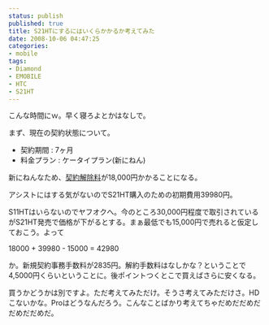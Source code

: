 ```yaml
---
status: publish
published: true
title: S21HTにするにはいくらかかるか考えてみた
date: 2008-10-06 04:47:25
categories:
- mobile
tags:
- Diamond
- EMOBILE
- HTC
- S21HT
---
```

こんな時間にｗ。早く寝ろよとかはなしで。

まず、現在の契約状態について。
<ul>
	<li>契約期間 : 7ヶ月</li>
	<li>料金プラン : ケータイプラン(新にねん)</li>
</ul>
新にねんなため、<a href="http://emobile.jp/popup/kaijo2.html">契約解除料</a>が18,000円かかることになる。

アシストにはする気がないのでS21HT購入のための初期費用39980円。

S11HTはいらないのでヤフオクへ。今のところ30,000円程度で取引されているがS21HT発売で価格が下がるとする。まぁ最低でも15,000円で売れると仮定しておこう。よって

18000 + 39980 - 15000 = 42980

か。新規契約事務手数料が2835円。解約手数料はなしかな？ということで4,5000円くらいということに。後ポイントつくとこで買えばさらに安くなる。

買うかどうかは別ですよ。ただ考えてみただけ。そうさ考えてみただけさ。HDこないかな。Proはどうなんだろう。こんなことばかり考えてちゃだめだだめだだめだだめだ。
